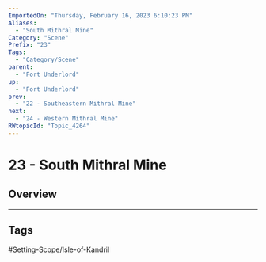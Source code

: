 ```yaml
---
ImportedOn: "Thursday, February 16, 2023 6:10:23 PM"
Aliases:
  - "South Mithral Mine"
Category: "Scene"
Prefix: "23"
Tags:
  - "Category/Scene"
parent:
  - "Fort Underlord"
up:
  - "Fort Underlord"
prev:
  - "22 - Southeastern Mithral Mine"
next:
  - "24 - Western Mithral Mine"
RWtopicId: "Topic_4264"
---
```

# 23 - South Mithral Mine
## Overview

---
## Tags
#Setting-Scope/Isle-of-Kandril

